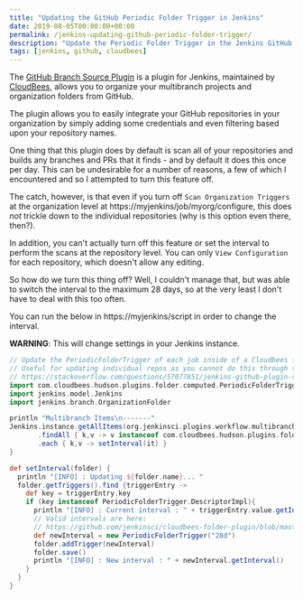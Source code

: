 ```yaml
---
title: "Updating the GitHub Periodic Folder Trigger in Jenkins"
date: 2019-08-05T00:00:00+00:00
permalink: /jenkins-updating-github-periodic-folder-trigger/
description: "Update the Periodic Folder Trigger in the Jenkins GitHub Branch Source plugin."
tags: [jenkins, github, cloudbees]
---
```


The [GitHub Branch Source Plugin](https://plugins.jenkins.io/github-branch-source)
is a plugin for Jenkins, maintained by [CloudBees](https://www.cloudbees.com/), allows you to organize your multibranch projects
and organization folders from GitHub.

The plugin allows you to easily integrate your GitHub repositories in your organization by
simply adding some credentials and even filtering based upon your repository names.

One thing that this plugin does by default is scan all of your repositories and builds
any branches and PRs that it finds - and by default it does this once per day. This can be
undesirable for a number of reasons, a few of which I encountered and so I attempted to turn
this feature off.

The catch, however, is that even if you turn off `Scan Organization Triggers` at the organization
level at https://myjenkins/job/myorg/configure, this does _not_ trickle down to the individual
repositories (why is this option even there, then?).

In addition, you can't actually turn off this feature or set the interval to perform the scans
at the repository level. You can only `View Configuration` for each repository, which
doesn't allow any editing.

So how do we turn this thing off? Well, I couldn't manage that, but was able to switch the
interval to the maximum 28 days, so at the very least I don't have to deal with this too often.

You can run the below in https://myjenkins/script in order to change the interval.

**WARNING**: This will change settings in your Jenkins instance.

```groovy
// Update the PeriodicFolderTrigger of each job inside of a Cloudbees folder.
// Useful for updating individual repos as you cannot do this through the UI.
// https://stackoverflow.com/questions/57077851/jenkins-github-plugin-scan-organization-triggers
import com.cloudbees.hudson.plugins.folder.computed.PeriodicFolderTrigger
import jenkins.model.Jenkins
import jenkins.branch.OrganizationFolder

println "Multibranch Items\n-------"
Jenkins.instance.getAllItems(org.jenkinsci.plugins.workflow.multibranch.WorkflowMultiBranchProject.class).each { it.triggers
       .findAll { k,v -> v instanceof com.cloudbees.hudson.plugins.folder.computed.PeriodicFolderTrigger }
       .each { k,v -> setInterval(it) }
}

def setInterval(folder) {
  println "[INFO] : Updating ${folder.name}... "
  folder.getTriggers().find {triggerEntry ->
    def key = triggerEntry.key
    if (key instanceof PeriodicFolderTrigger.DescriptorImpl){
      println "[INFO] : Current interval : " + triggerEntry.value.getInterval()
      // Valid intervals are here:
      // https://github.com/jenkinsci/cloudbees-folder-plugin/blob/master/src/main/java/com/cloudbees/hudson/plugins/folder/computed/PeriodicFolderTrigger.java#L261-L278
      def newInterval = new PeriodicFolderTrigger("28d")
      folder.addTrigger(newInterval)
      folder.save()
      println "[INFO] : New interval : " + newInterval.getInterval()
    }
  }
}
```
